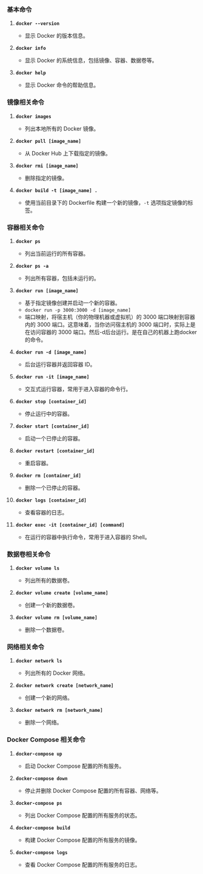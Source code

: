 ### 基本命令
1. **`docker --version`**
   - 显示 Docker 的版本信息。

2. **`docker info`**
   - 显示 Docker 的系统信息，包括镜像、容器、数据卷等。

3. **`docker help`**
   - 显示 Docker 命令的帮助信息。

### 镜像相关命令
1. **`docker images`**
   - 列出本地所有的 Docker 镜像。

2. **`docker pull [image_name]`**
   - 从 Docker Hub 上下载指定的镜像。

3. **`docker rmi [image_name]`**
   - 删除指定的镜像。

4. **`docker build -t [image_name] .`**
   - 使用当前目录下的 Dockerfile 构建一个新的镜像，`-t` 选项指定镜像的标签。

### 容器相关命令
1. **`docker ps`**
   - 列出当前运行的所有容器。

2. **`docker ps -a`**
   - 列出所有容器，包括未运行的。

3. **`docker run [image_name]`**
   - 基于指定镜像创建并启动一个新的容器。
   - `docker run -p 3000:3000 -d [image_name]`
   - 端口映射，将宿主机（你的物理机器或虚拟机）的 3000 端口映射到容器内的 3000 端口。这意味着，当你访问宿主机的 3000 端口时，实际上是在访问容器的 3000 端口。然后-d后台运行。是在自己的机器上跑docker的命令。


4. **`docker run -d [image_name]`**
   - 后台运行容器并返回容器 ID。

5. **`docker run -it [image_name]`**
   - 交互式运行容器，常用于进入容器的命令行。

6. **`docker stop [container_id]`**
   - 停止运行中的容器。

7. **`docker start [container_id]`**
   - 启动一个已停止的容器。

8. **`docker restart [container_id]`**
   - 重启容器。

9. **`docker rm [container_id]`**
   - 删除一个已停止的容器。

10. **`docker logs [container_id]`**
    - 查看容器的日志。

11. **`docker exec -it [container_id] [command]`**
    - 在运行的容器中执行命令，常用于进入容器的 Shell。

### 数据卷相关命令
1. **`docker volume ls`**
   - 列出所有的数据卷。

2. **`docker volume create [volume_name]`**
   - 创建一个新的数据卷。

3. **`docker volume rm [volume_name]`**
   - 删除一个数据卷。

### 网络相关命令
1. **`docker network ls`**
   - 列出所有的 Docker 网络。

2. **`docker network create [network_name]`**
   - 创建一个新的网络。

3. **`docker network rm [network_name]`**
   - 删除一个网络。

### Docker Compose 相关命令
1. **`docker-compose up`**
   - 启动 Docker Compose 配置的所有服务。

2. **`docker-compose down`**
   - 停止并删除 Docker Compose 配置的所有容器、网络等。

3. **`docker-compose ps`**
   - 列出 Docker Compose 配置的所有服务的状态。

4. **`docker-compose build`**
   - 构建 Docker Compose 配置的所有服务的镜像。

5. **`docker-compose logs`**
   - 查看 Docker Compose 配置的所有服务的日志。
